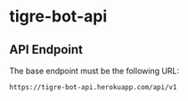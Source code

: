# tigre-bot-api

## API Endpoint

The base endpoint must be the following URL:

`https://tigre-bot-api.herokuapp.com/api/v1`